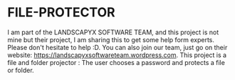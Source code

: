 # FILE-PROTECTOR
I am part of the LANDSCAPYX SOFTWARE TEAM, and this project is not mine but their project, I am sharing this to get some help form experts. Please don't hesitate to help :D. You can also join our team, just go on their website: https://landscapyxsoftwareteam.wordpress.com. This project is a file and folder projector  : The user chooses a password and protects a file or folder.
